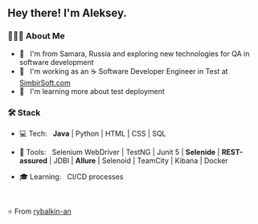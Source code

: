 <h2> Hey there! I'm Aleksey.</h2>

<h3> 👨🏻‍💻 About Me </h3>

- 🤔 &nbsp; I'm from Samara, Russia and exploring new technologies for QA in software development
- 💼 &nbsp; I'm working as an :coffee: Software Developer Engineer in Test at [SimbirSoft.com](https://www.simbirsoft.com/)
- 🌱 &nbsp; I'm learning more about test deployment

<h3>🛠 Stack</h3>

- 💻 Tech: &nbsp; <b>Java</b> | Python | HTML | CSS | SQL 
- 🔧 Tools: &nbsp; Selenium WebDriver | TestNG | Junit 5 | <b>Selenide</b> | <b>REST-assured</b> | JDBI | <b>Allure</b> | Selenoid | TeamCity | Kibana | Docker

- 🎓 Learning: &nbsp; CI/CD processes
<br/>

⭐️ From [rybalkin-an](https://github.com/rybalkin-an)
